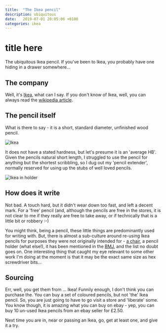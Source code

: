 ```yaml
---
title:  "The Ikea pencil"
description: ubiquitous
date:   2019-07-01 20:05:06 +0100
categories: ikea
---
```


# title here

The ubiquitous Ikea pencil. If you've been to Ikea, you probably have one hiding
in a drawer somewhere...

## The company

Well, it's [Ikea](https://www.ikea.com/gb/en/), what can I say. If you don't know
of Ikea, well, you can always read the [wikipedia article](https://en.wikipedia.org/wiki/IKEA).

## The pencil itself

What is there to say - it is a short, standard diameter, unfinished wood pencil.

![Ikea]({{site.url}}/images/ikea.jpg)

It does not have a stated hardness, but let's presume it is an 'average HB'.
Given the pencils natural short length, I struggled to use the pencil for anything but
the shortest scribbling, so I dug out my 'pencil extender', normally reserved for using
up the stubs of well loved pencils.

![Ikea in holder]({{site.url}}/images/ikea_holder.jpg)

## How does it write

Not bad. A touch hard, but it didn't wear down too fast, and left a decent mark. For a
'free' pencil (and, although the pencils are free in the stores, it is not clear to me
if they really are free to take away, or if technically that is a little bit or robbery :-)

You might think, being a pencil, these little things are predominantly used for writing with. But,
there is almost a sub-culture around re-using Ikea pencils for purposes they were not originally
intended for - [a chair](http://www.florian-alexander-fuchs.com/storenfried-ikea-pencil-chair/),
a pencil holder (what else!), it has been mentioned in the [BMJ](https://www.bmj.com/content/341/bmj.c6595),
and the list no doubt goes on. One interesting thing that caught my eye relevant to some other work I'm
doing at the moment is that it may be the exact same size as hex screwdriver bits...

## Sourcing

Err, well, you get them from ... Ikea! Funnily enough, I don't think you can purchase the. You can buy
a set of coloured pencils, but not 'the' Ikea pencil. So, you are just going to have to go visit a store
and 'liberate' some. You know though, it is amazing what you can buy on ebay - yep, you can buy 10 un-used
Ikea pencils from an ebay seller for £2.50.

Next time you are in, near or passing an Ikea, go, get at least one, and give it a try.
